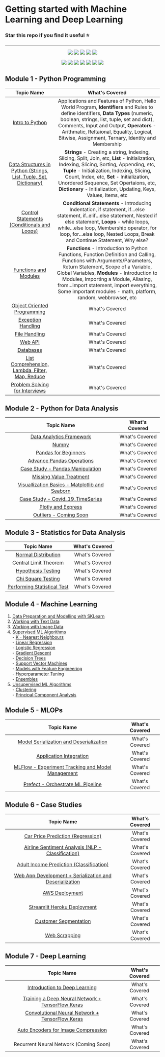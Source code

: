 # Getting started with Machine Learning and Deep Learning

### Star this repo if you find it useful :star:

***

<div align="center">

<a href="https://github.com/bansalkanav/Machine_Learning_and_Deep_Learning"><img src="https://badges.frapsoft.com/os/v1/open-source.svg?v=103"></a>
<a href="https://github.com/bansalkanav/Machine_Learning_and_Deep_Learning"><img src="https://img.shields.io/badge/Built%20by-developers%20%3C%2F%3E-0059b3"></a>
<a href="https://github.com/bansalkanav/Machine_Learning_and_Deep_Learning"><img src="https://img.shields.io/static/v1.svg?label=Contributions&message=Welcome&color=yellow"></a>
<a href="https://github.com/bansalkanav/"><img src="https://img.shields.io/badge/Maintained%3F-yes-brightgreen.svg?v=103"></a>
<a href="https://github.com/bansalkanav/Machine_Learning_and_Deep_Learning/blob/master/LICENSE"><img src="https://img.shields.io/badge/license-GPL-blue.svg?v=103"></a>

<a href="https://github.com/bansalkanav/Machine_Learning_and_Deep_Learning/graphs/contributors"><img src="https://img.shields.io/github/contributors/bansalkanav/Machine_Learning_and_Deep_Learning?color=brightgreen"></a>
<a href="https://github.com/bansalkanav/Machine_Learning_and_Deep_Learning/stargazers"><img src="https://img.shields.io/github/stars/bansalkanav/Machine_Learning_and_Deep_Learning?color=0059b3"></a>
<a href="https://github.com/bansalkanav/Machine_Learning_and_Deep_Learning/network/members"><img src="https://img.shields.io/github/forks/bansalkanav/Machine_Learning_and_Deep_Learning?color=yellow"></a>
<a href="https://github.com/bansalkanav/Machine_Learning_and_Deep_Learning/issues"><img src="https://img.shields.io/github/issues/bansalkanav/Machine_Learning_and_Deep_Learning?color=0059b3"></a>
<a href="https://github.com/bansalkanav/Machine_Learning_and_Deep_Learning/issues?q=is%3Aissue+is%3Aclosed"><img src="https://img.shields.io/github/issues-closed-raw/bansalkanav/Machine_Learning_and_Deep_Learning?color=yellow"></a>
<a href="https://github.com/bansalkanav/Machine_Learning_and_Deep_Learning/pulls"><img src="https://img.shields.io/github/issues-pr/bansalkanav/Machine_Learning_and_Deep_Learning?color=brightgreen"></a>
<a href="https://github.com/bansalkanav/Machine_Learning_and_Deep_Learning/pulls?q=is%3Apr+is%3Aclosed"><img src="https://img.shields.io/github/issues-pr-closed-raw/bansalkanav/Machine_Learning_and_Deep_Learning?color=0059b3"></a> 
</div>

## Module 1 - Python Programming
  
| Topic Name | What's Covered |
| :---: | :---: |
| [Intro to Python](https://github.com/bansalkanav/Machine_Learning_and_Deep_Learning/tree/master/Module%201%20-%20Python%20Programming/01.%20Intro%20to%20Python) | Applications and Features of Python, Hello World Program, **Identifiers** and Rules to define identifiers, **Data Types** (numeric, boolean, strings, list, tuple, set and dict), Comments, Input and Output, **Operators** - Arithmatic, Reltaional, Equality, Logical, Bitwise, Assignment, Ternary, Identity and Membership |
| [Data Structures in Python (Strings, List, Tuple, Set, Dictionary)](https://github.com/bansalkanav/Machine_Learning_and_Deep_Learning/tree/master/Module%201%20-%20Python%20Programming/02.%20Data%20Structures) | **Strings** - Creating a string, Indexing, Slicing, Split, Join, etc, **List** - Initialization, Indexing, Slicing, Sorting, Appending, etc, **Tuple** - Initialization, Indexing, Slicing, Count, Index, etc, **Set** - Initialization, Unordered Sequence, Set Opertaions, etc, **Dictionary** - Initialization, Updating, Keys, Values, Items, etc |
| [Control Statements (Conditionals and Loops)](https://github.com/bansalkanav/Machine_Learning_and_Deep_Learning/tree/master/Module%201%20-%20Python%20Programming/03.%20Control%20Statements) | **Conditional Statements** - Introducing Indentation, if statement, if...else statement, if..elif...else statement, Nested if else statement, **Loops** - while loops, while...else loop, Membership operator, for loop, for...else loop, Nested Loops, Break and Continue Statement, Why else? |
| [Functions and Modules](https://github.com/bansalkanav/Machine_Learning_and_Deep_Learning/tree/master/Module%201%20-%20Python%20Programming/04.%20Functions%20and%20Modules) | **Functions** - Introduction to Python Functions, Function Definition and Calling, Functions with Arguments/Parameters, Return Statement, Scope of a Variable, Global Variables, **Modules** - Introduction to Modules, Importing a Module, Aliasing, from...import statement, import everything, Some important modules - math, platform, random, webbrowser, etc  |
| [Object Oriented Programming](https://github.com/bansalkanav/Machine_Learning_and_Deep_Learning/tree/master/Module%201%20-%20Python%20Programming/05.%20Object%20Oriented%20Programming) | What's Covered |
| [Exception Handling](https://github.com/bansalkanav/Machine_Learning_and_Deep_Learning/tree/master/Module%201%20-%20Python%20Programming/06.%20Exception%20Handling) | What's Covered |
| [File Handling](https://github.com/bansalkanav/Machine_Learning_and_Deep_Learning/tree/master/Module%201%20-%20Python%20Programming/07.%20File%20Handling) | What's Covered |
| [Web API](https://github.com/bansalkanav/Machine_Learning_and_Deep_Learning/tree/master/Module%201%20-%20Python%20Programming/08.%20Web%20API) | What's Covered |
| [Databases](https://github.com/bansalkanav/Machine_Learning_and_Deep_Learning/tree/master/Module%201%20-%20Python%20Programming/09.%20Databases) | What's Covered |
| [List Comprehension, Lambda, Filter, Map, Reduce](https://github.com/bansalkanav/Machine_Learning_and_Deep_Learning/tree/master/Module%201%20-%20Python%20Programming/10.%20Adv%20Topics%20(List%20Comprehension%2C%20Lambda%2C%20Filter%2C%20Map%20and%20Reduce)) | What's Covered |
| [Problem Solving for Interviews](https://github.com/bansalkanav/Machine_Learning_and_Deep_Learning/tree/master/Module%201%20-%20Python%20Programming/11.%20Problem%20Solving%20for%20Interviews) | What's Covered |
 
## Module 2 - Python for Data Analysis

| Topic Name | What's Covered |
| :---: | :---: |
| [Data Analytics Framework](https://github.com/bansalkanav/Machine_Learning_and_Deep_Learning/tree/master/Module%202%20-%20Python%20for%20Data%20Analysis/01.%20Data%20Analytics%20Framework) | What's Covered |
| [Numpy](https://github.com/bansalkanav/Machine_Learning_and_Deep_Learning/tree/master/Module%202%20-%20Python%20for%20Data%20Analysis/02.%20Numpy) | What's Covered |
| [Pandas for Beginners](https://github.com/bansalkanav/Machine_Learning_and_Deep_Learning/tree/master/Module%202%20-%20Python%20for%20Data%20Analysis/03.%20Pandas%20for%20Beginners) | What's Covered |
| [Advance Pandas Operations](https://github.com/bansalkanav/Machine_Learning_and_Deep_Learning/tree/master/Module%202%20-%20Python%20for%20Data%20Analysis/04.%20Advance%20Pandas%20Operations) | What's Covered |
| [Case Study - Pandas Manipulation](https://github.com/bansalkanav/Machine_Learning_and_Deep_Learning/tree/master/Module%202%20-%20Python%20for%20Data%20Analysis/05.%20Case%20Study%20-%20Pandas%20Manipulation) | What's Covered |
| [Missing Value Treatment](https://github.com/bansalkanav/Machine_Learning_and_Deep_Learning/tree/master/Module%202%20-%20Python%20for%20Data%20Analysis/06.%20Missing%20Value%20Treatment) | What's Covered |
| [Visuallization Basics - Matplotlib and Seaborn](https://github.com/bansalkanav/Machine_Learning_and_Deep_Learning/tree/master/Module%202%20-%20Python%20for%20Data%20Analysis/07.%20Visuallization%20Basics%20-%20Matplotlib%20and%20Seaborn) | What's Covered |
| [Case Study - Covid_19_TimeSeries](https://github.com/bansalkanav/Machine_Learning_and_Deep_Learning/tree/master/Module%202%20-%20Python%20for%20Data%20Analysis/08.%20Case%20Study%20-%20Covid_19_TimeSeries) | What's Covered |
| [Plotly and Express](https://github.com/bansalkanav/Machine_Learning_and_Deep_Learning/tree/master/Module%202%20-%20Python%20for%20Data%20Analysis/09.%20Plotly%20and%20Express) | What's Covered |
| [Outliers - Coming Soon](https://github.com/bansalkanav/Machine_Learning_and_Deep_Learning/tree/master/Module%202%20-%20Python%20for%20Data%20Analysis/10.%20Coming%20Soon) | What's Covered |
  
## Module 3 - Statistics for Data Analysis

| Topic Name | What's Covered |
| :---: | :---: |
| [Normal Distribution](https://github.com/bansalkanav/Machine_Learning_and_Deep_Learning/tree/master/Module%203%20-%20Statistics%20for%20Data%20Analysis/1.%20Normal%20Distributions) | What's Covered |
| [Central Limit Theorem](https://github.com/bansalkanav/Machine_Learning_and_Deep_Learning/tree/master/Module%203%20-%20Statistics%20for%20Data%20Analysis/2.%20Central%20Limit%20Theorem) | What's Covered |
| [Hypothesis Testing](https://github.com/bansalkanav/Machine_Learning_and_Deep_Learning/tree/master/Module%203%20-%20Statistics%20for%20Data%20Analysis/3.%20Hypothesis%20Testing) | What's Covered |
| [Chi Square Testing](https://github.com/bansalkanav/Machine_Learning_and_Deep_Learning/tree/master/Module%203%20-%20Statistics%20for%20Data%20Analysis/4.%20Chi%20Square%20Test) | What's Covered |
| [Performing Statistical Test](https://github.com/bansalkanav/Machine_Learning_and_Deep_Learning/tree/master/Module%203%20-%20Statistics%20for%20Data%20Analysis/5.%20Performing%20Statistical%20Test) | What's Covered |
  
## Module 4 - Machine Learning
  1. [Data Preparation and Modelling with SKLearn](https://github.com/bansalkanav/Machine_Learning_and_Deep_Learning/tree/master/Module%204%20-%20Machine%20Learning/01.%20Data%20Preparation%20and%20Modelling%20with%20sklearn)
  2. [Working with Text Data](https://github.com/bansalkanav/Machine_Learning_and_Deep_Learning/tree/master/Module%204%20-%20Machine%20Learning/02.%20Working%20with%20Text%20Data)
  3. [Working with Image Data](https://github.com/bansalkanav/Machine_Learning_and_Deep_Learning/tree/master/Module%204%20-%20Machine%20Learning/03.%20Working%20with%20Image%20Data)
  4. [Supervised ML Algorithms](https://github.com/bansalkanav/Machine_Learning_and_Deep_Learning/tree/master/Module%204%20-%20Machine%20Learning/04.%20Supervised%20ML%20Algorithms)  
    - [K - Nearest Neighbours](https://github.com/bansalkanav/Machine_Learning_and_Deep_Learning/tree/master/Module%204%20-%20Machine%20Learning/04.%20Supervised%20ML%20Algorithms/01.%20K%20-%20NN)  
    - [Linear Regression](https://github.com/bansalkanav/Machine_Learning_and_Deep_Learning/tree/master/Module%204%20-%20Machine%20Learning/04.%20Supervised%20ML%20Algorithms/02.%20Linear%20Regression)  
    - [Logistic Regression](https://github.com/bansalkanav/Machine_Learning_and_Deep_Learning/tree/master/Module%204%20-%20Machine%20Learning/04.%20Supervised%20ML%20Algorithms/03.%20Logistic%20Regression)  
    - [Gradient Descent](https://github.com/bansalkanav/Machine_Learning_and_Deep_Learning/tree/master/Module%204%20-%20Machine%20Learning/04.%20Supervised%20ML%20Algorithms/04.%20Gradient%20Descent)  
    - [Decision Trees](https://github.com/bansalkanav/Machine_Learning_and_Deep_Learning/tree/master/Module%204%20-%20Machine%20Learning/04.%20Supervised%20ML%20Algorithms/05.%20Decision%20Trees)  
    - [Support Vector Machines](https://github.com/bansalkanav/Machine_Learning_and_Deep_Learning/tree/master/Module%204%20-%20Machine%20Learning/04.%20Supervised%20ML%20Algorithms/06.%20Support%20Vector%20Machines)  
    - [Models with Feature Engineering](https://github.com/bansalkanav/Machine_Learning_and_Deep_Learning/tree/master/Module%204%20-%20Machine%20Learning/04.%20Supervised%20ML%20Algorithms/07.%20ML%20Models%20with%20Feature%20Engineering)  
    - [Hyperparameter Tuning](https://github.com/bansalkanav/Machine_Learning_and_Deep_Learning/tree/master/Module%204%20-%20Machine%20Learning/04.%20Supervised%20ML%20Algorithms/08.%20Hyperparameter%20Tuning)  
    - [Ensembles](https://github.com/bansalkanav/Machine_Learning_and_Deep_Learning/tree/master/Module%204%20-%20Machine%20Learning/04.%20Supervised%20ML%20Algorithms/09.%20Ensembles)  
  5. [Unsupervised ML Algorithms](https://github.com/bansalkanav/Machine_Learning_and_Deep_Learning/tree/master/Module%204%20-%20Machine%20Learning/05.%20Unsupervised%20ML%20Algorithms)  
    - [Clustering](https://github.com/bansalkanav/Machine_Learning_and_Deep_Learning/tree/master/Module%204%20-%20Machine%20Learning/05.%20Unsupervised%20ML%20Algorithms/01.%20Clustering)  
    - [Principal Component Analysis](https://github.com/bansalkanav/Machine_Learning_and_Deep_Learning/tree/master/Module%204%20-%20Machine%20Learning/05.%20Unsupervised%20ML%20Algorithms/02.%20PCA)
  
## Module 5 - MLOPs

| Topic Name | What's Covered |
| :---: | :---: |
| [Model Serialization and Deserialization](https://github.com/bansalkanav/Machine_Learning_and_Deep_Learning/tree/master/Module%205%20-%20MLOPs/1.%20Model%20Serialization%20and%20Deserialization) | What's Covered |
| [Application Integration](https://github.com/bansalkanav/Machine_Learning_and_Deep_Learning/tree/master/Module%205%20-%20MLOPs/2.%20Application%20Integration) | What's Covered |
| [MLFlow - Experiment Tracking and Model Management](https://github.com/bansalkanav/Machine_Learning_and_Deep_Learning/tree/master/Module%205%20-%20MLOPs/3.%20Experiment%20Tracking%20and%20Model%20Management) | What's Covered |
| [Prefect - Orchestrate ML Pipeline](https://github.com/bansalkanav/Machine_Learning_and_Deep_Learning/tree/master/Module%205%20-%20MLOPs/4.%20Orchestrate%20ML%20Pipeline) | What's Covered |
  
## Module 6 - Case Studies

| Topic Name | What's Covered |
| :---: | :---: |
| [Car Price Prediction (Regression)](https://github.com/bansalkanav/Machine_Learning_and_Deep_Learning/tree/master/Module%206%20-%20Case%20Studies/1.%20Car%20Price%20Prediction) | What's Covered |
| [Airline Sentiment Analysis (NLP - Classification)](https://github.com/bansalkanav/Machine_Learning_and_Deep_Learning/tree/master/Module%206%20-%20Case%20Studies/2.%20Airline%20Sentiment%20Analyser) | What's Covered |
| [Adult Income Prediction (Classification)](https://github.com/bansalkanav/Machine_Learning_and_Deep_Learning/tree/master/Module%206%20-%20Case%20Studies/3.%20Adult%20Income%20Prediction) | What's Covered |
| [Web App Development + Serialization and Deserialization](https://github.com/bansalkanav/Machine_Learning_and_Deep_Learning/tree/master/Module%206%20-%20Case%20Studies/4.%20web_app) | What's Covered |
| [AWS Deployment](https://github.com/bansalkanav/Machine_Learning_and_Deep_Learning/tree/master/Module%206%20-%20Case%20Studies/5.%20AWS%20Deployment) | What's Covered |
| [Streamlit Heroku Deployment](https://github.com/bansalkanav/Machine_Learning_and_Deep_Learning/tree/master/Module%206%20-%20Case%20Studies/6.%20Streamlit%20Heroku%20Deployment) | What's Covered |
| [Customer Segmentation](https://github.com/bansalkanav/Machine_Learning_and_Deep_Learning/tree/master/Module%206%20-%20Case%20Studies/7.%20Customer%20Segmentation) | What's Covered |
| [Web Scrapping](https://github.com/bansalkanav/Machine_Learning_and_Deep_Learning/tree/master/Module%206%20-%20Case%20Studies/8.%20Regex%20and%20Webscrapping) | What's Covered |

## Module 7 - Deep Learning

| Topic Name | What's Covered |
| :---: | :---: |
| [Introduction to Deep Learning](https://github.com/bansalkanav/Machine_Learning_and_Deep_Learning/tree/master/Module%207%20-%20Deep%20Learning/01.%20Introduction%20to%20Deep%20Learning) | What's Covered |
| [Training a Deep Neural Network + TensorFlow.Keras](https://github.com/bansalkanav/Machine_Learning_and_Deep_Learning/tree/master/Module%207%20-%20Deep%20Learning/02.%20Training%20Deep%20Neural%20Network) | What's Covered |
| [Convolutional Neural Network + TensorFlow.Keras](https://github.com/bansalkanav/Machine_Learning_and_Deep_Learning/tree/master/Module%207%20-%20Deep%20Learning/03.%20Convolutional%20Neural%20Network) | What's Covered |
| [Auto Encoders for Image Compression](https://github.com/bansalkanav/Machine_Learning_and_Deep_Learning/tree/master/Module%207%20-%20Deep%20Learning/04.%20Auto%20Encoder%20(Deep%20Generative%20Models)) | What's Covered |
| Recurrent Neural Network (Coming Soon) | What's Covered |
  
  

